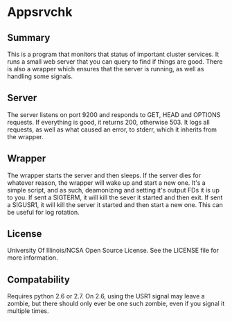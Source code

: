 # Appsrvchk

## Summary

This is a program that monitors that status of important cluster services. It
runs a small web server that you can query to find if things are good. There is
also a wrapper which ensures that the server is running, as well as handling
some signals.

## Server

The server listens on port 9200 and responds to GET, HEAD and OPTIONS requests.
If everything is good, it returns 200, otherwise 503. It logs all requests, as
well as what caused an error, to stderr, which it inherits from the wrapper.

## Wrapper

The wrapper starts the server and then sleeps. If the server dies for whatever
reason, the wrapper will wake up and start a new one. It's a simple script, and
as such, deamonizing and setting it's output FDs it is up to you. If sent a
SIGTERM, it will kill the sever it started and then exit. If sent a SIGUSR1, it
will kill the server it started and then start a new one. This can be useful for
log rotation.

## License

University Of Illinois/NCSA Open Source License. See the LICENSE file for more
information.

## Compatability

Requires python 2.6 or 2.7. On 2.6, using the USR1 signal may leave a zombie,
but there should only ever be one such zombie, even if you signal it multiple
times.
